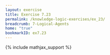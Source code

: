 ```yaml
---
layout: exercise
title: Exercise 7.23
permalink: /knowledge-logic-exercises/ex_23/
breadcrumb: 7-Logical-Agents
home: "true"
bookmarkID: ex7.23
---
```


{% include mathjax_support %}


